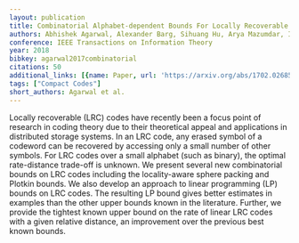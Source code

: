 ```yaml
---
layout: publication
title: Combinatorial Alphabet-dependent Bounds For Locally Recoverable Codes
authors: Abhishek Agarwal, Alexander Barg, Sihuang Hu, Arya Mazumdar, Itzhak Tamo
conference: IEEE Transactions on Information Theory
year: 2018
bibkey: agarwal2017combinatorial
citations: 50
additional_links: [{name: Paper, url: 'https://arxiv.org/abs/1702.02685'}]
tags: ["Compact Codes"]
short_authors: Agarwal et al.
---
```

Locally recoverable (LRC) codes have recently been a focus point of research
in coding theory due to their theoretical appeal and applications in
distributed storage systems. In an LRC code, any erased symbol of a codeword
can be recovered by accessing only a small number of other symbols. For LRC
codes over a small alphabet (such as binary), the optimal rate-distance
trade-off is unknown. We present several new combinatorial bounds on LRC codes
including the locality-aware sphere packing and Plotkin bounds. We also develop
an approach to linear programming (LP) bounds on LRC codes. The resulting LP
bound gives better estimates in examples than the other upper bounds known in
the literature. Further, we provide the tightest known upper bound on the rate
of linear LRC codes with a given relative distance, an improvement over the
previous best known bounds.